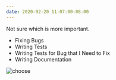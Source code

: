 ```yaml
---
date: 2020-02-20 11:07:00-08:00
---
```


Not sure which is more important. 

- Fixing Bugs
- Writing Tests
- Writing Tests for Bug that I Need to Fix
- Writing Documentation

![choose](https://media0.giphy.com/media/Ym5U51jIXwYsGp2M5e/giphy.gif)